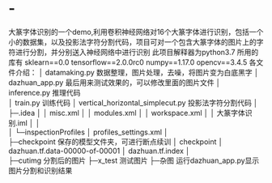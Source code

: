 # -
大篆字体识别的一个demo,利用卷积神经网络对16个大篆字体进行识别，包括一个小的数据集，以及投影法字符分割代码，项目可对一个包含大篆字体的图片上的字符进行分割，并分别送入神经网络中进行识别
此项目解释器为python3.7
所用的库有
sklearn==0.0
tensorflow==2.0.0rc0
numpy==1.17.0
opencv==3.4.5
各文件介绍：
│  datamaking.py  数据整理，图片处理，去噪，将图片变为白底黑字
│  dazhuan_app.py  最后用来测试效果的，可以修改里面的图片文件
│  inference.py   推理代码  
│  train.py       训练代码
│  vertical_horizontal_simplecut.py  投影法字符分割代码
│  
├─.idea
│  │  misc.xml
│  │  modules.xml
│  │  workspace.xml
│  │  大篆字体识别.iml
│  │  
│  └─inspectionProfiles
│          profiles_settings.xml
│          
├─checkpoint   保存的模型文件夹，可进行断点续训
│      checkpoint
│      dazhuan.tf.data-00000-of-00001
│      dazhuan.tf.index
│      
├─cutimg  分割后的图片
├─x_test  测试图片
├─杂图
运行dazhuan_app.py显示图片分割和识别结果
